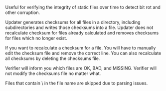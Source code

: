 Useful for verifying the integrity of static files over time to detect bit rot and other corruption.

Updater generates checksums for all files in a directory, including subdirectories and writes those checksums into a file. Updater does not recalculate checksum for files already calculated and removes checksums for files which no longer exist.

If you want to recalculate a checksum for a file. You will have to manually edit the checksum file and remove the correct line. You can also recalculate all checksums by deleting the checksums file.

Verifier will inform you which files are OK, BAD, and MISSING. Verifier will not modify the checksums file no matter what.

Files that contain \ in the file name are skipped due to parsing issues.
